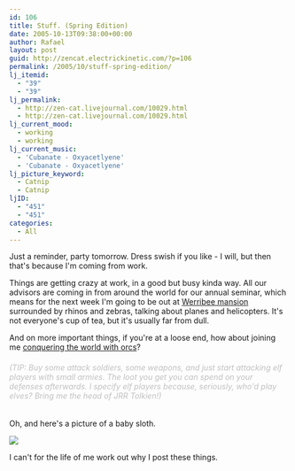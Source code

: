 ```yaml
---
id: 106
title: Stuff. (Spring Edition)
date: 2005-10-13T09:38:00+00:00
author: Rafael
layout: post
guid: http://zencat.electrickinetic.com/?p=106
permalink: /2005/10/stuff-spring-edition/
lj_itemid:
  - "39"
  - "39"
lj_permalink:
  - http://zen-cat.livejournal.com/10029.html
  - http://zen-cat.livejournal.com/10029.html
lj_current_mood:
  - working
  - working
lj_current_music:
  - 'Cubanate - Oxyacetlyene'
  - 'Cubanate - Oxyacetlyene'
lj_picture_keyword:
  - Catnip
  - Catnip
ljID:
  - "451"
  - "451"
categories:
  - All
---
```

Just a reminder, party tomorrow. Dress swish if you like - I will, but then that's because I'm coming from work.

Things are getting crazy at work, in a good but busy kinda way. All our advisors are coming in from around the world for our annual seminar, which means for the next week I'm going to be out at <a href="http://www.mansionhotel.com.au/">Werribee mansion</a> surrounded by rhinos and zebras, talking about planes and helicopters. It's not everyone's cup of tea, but it's usually far from dull.

And on more important things, if you're at a loose end, how about joining me <a href="http://www.kingsofchaos.com/recruit.php?uniqid=u354rz7v"> conquering the world with orcs</a>? <h6><font color=silver>
(TIP: Buy some attack soldiers, some weapons, and just start attacking elf players with small armies. The loot you get you can spend on your defenses afterwards. I specify elf players because, seriously, who'd play elves? Bring me the head of JRR Tolkien!)</font></h6>
Oh, and here's a picture of a baby sloth.

<img src="http://img.photobucket.com/albums/v384/zen_cat/sloth.jpg">

I can't for the life of me work out why I post these things.